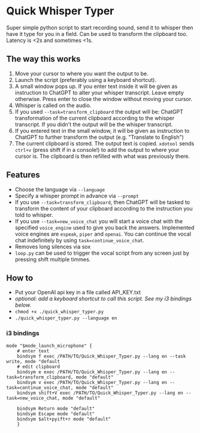 # Quick Whisper Typer
Super simple python script to start recording sound, send it to whisper then have it type for you in a field. Can be used to transform the clipboard too. Latency is <2s and sometimes <1s.

## The way this works
1. Move your cursor to where you want the output to be.
2. Launch the script (preferably using a keyboard shortcut).
3. A small window pops up. If you enter text inside it will be given as instruction to ChatGPT to alter your whisper transcript. Leave empty otherwise. Press enter to close the window without moving your cursor.
4. Whisper is called on the audio.
5. If you used `--task=transform_clipboard` the output will be: ChatGPT transformation of the current clipboard according to the whisper transcript. If you didn't the output will be the whisper transcript.
6. If you entered text in the small window, it will be given as instruction to ChatGPT to further transform the output (e.g. "Translate to English")
7. The current clipboard is stored. The output text is copied. `xdotool` sends `ctrl+v` (press shift if in a console!) to add the output to where your cursor is. The clipboard is then refilled with what was previously there.

## Features
* Choose the language via `--language`
* Specify a whisper prompt in advance via `--prompt`
* If you use `--task=transform_clipboard`, then ChatGPT will be tasked to transform the content of your clipboard according to the instruction you told to whisper.
* If you use `--task=new_voice_chat` you will start a voice chat with the specified `voice_engine` used to give you back the answers. Implemented voice engines are `espeak`, `piper` and `openai`. You can continue the vocal chat indefinitely by using `task=continue_voice_chat`.
* Removes long silences via sox
* `loop.py` can be used to trigger the vocal script from any screen just by pressing shift multiple timmes.

## How to
* Put your OpenAI api key in a file called API_KEY.txt
* *optional: add a keyboard shortcut to call this script. See my i3 bindings below.*
* `chmod +x ./quick_whisper_typer.py`
* `./quick_whisper_typer.py --language en`

### i3 bindings
```
mode "$mode_launch_microphone" {
    # enter text
    bindsym f exec /PATH/TO/Quick_Whisper_Typer.py --lang en --task write, mode "default
    # edit clipboard
    bindsym e exec /PATH/TO/Quick_Whisper_Typer.py --lang en --task=transform_clipboard, mode "default"
    bindsym v exec /PATH/TO/Quick_Whisper_Typer.py --lang en --task=continue_voice_chat, mode "default"
    bindsym shift+V exec /PATH/TO/Quick_Whisper_Typer.py --lang en --task=new_voice_chat, mode "default"

    bindsym Return mode "default"
    bindsym Escape mode "default"
    bindsym $alt+pyift+r mode "default"
    }
```
